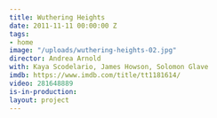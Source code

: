 ```yaml
---
title: Wuthering Heights
date: 2011-11-11 00:00:00 Z
tags:
- home
image: "/uploads/wuthering-heights-02.jpg"
director: Andrea Arnold
with: Kaya Scodelario, James Howson, Solomon Glave
imdb: https://www.imdb.com/title/tt1181614/
video: 281648889
is-in-production: 
layout: project
---
```


